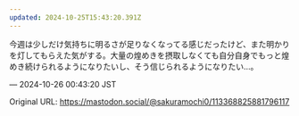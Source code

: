 ```yaml
---
updated: 2024-10-25T15:43:20.391Z
---
```


<p>今週は少しだけ気持ちに明るさが足りなくなってる感じだったけど、また明かりを灯してもらえた気がする。大量の煌めきを摂取しなくても自分自身でもっと煌めき続けられるようになりたいし、そう信じられるようになりたい…。</p>

&mdash; 2024-10-26 00:43:20 JST

Original URL: https://mastodon.social/@sakuramochi0/113368825881796117
